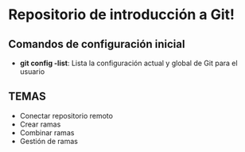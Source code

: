 # Repositorio de introducción a Git!

## Comandos de configuración inicial
* **git config -list**: Lista la configuración actual y global  de Git para el usuario

## TEMAS
* Conectar repositorio remoto
* Crear ramas
* Combinar ramas
* Gestión de ramas
